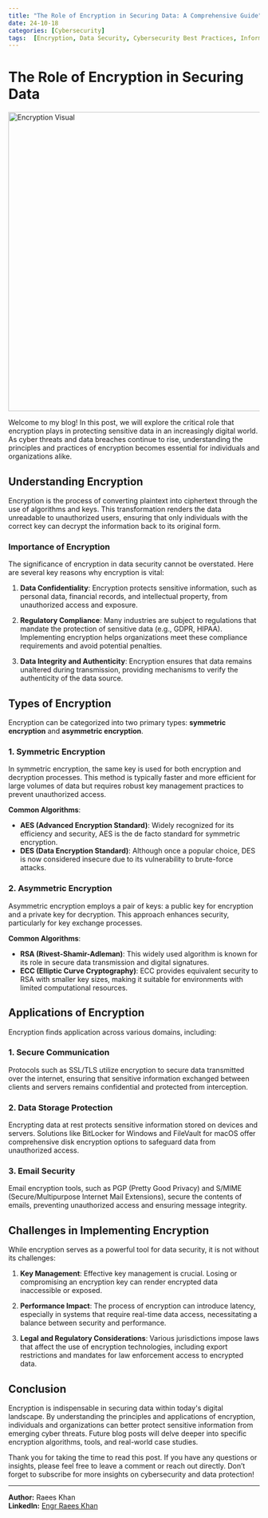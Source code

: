 ```yaml
---
title: "The Role of Encryption in Securing Data: A Comprehensive Guide"
date: 24-10-18 
categories: [Cybersecurity]  
tags:  [Encryption, Data Security, Cybersecurity Best Practices, Information Security]
---
```


# The Role of Encryption in Securing Data

<img src="https://static.endpointprotector.com/blog/2023/10/blog-DLP-Policy-101-From-Basics-to-Best-Practices-1110x365px-en-1.png" alt="Encryption Visual" width="1000" height="600"/>


Welcome to my blog! In this post, we will explore the critical role that encryption plays in protecting sensitive data in an increasingly digital world. As cyber threats and data breaches continue to rise, understanding the principles and practices of encryption becomes essential for individuals and organizations alike.

## Understanding Encryption

Encryption is the process of converting plaintext into ciphertext through the use of algorithms and keys. This transformation renders the data unreadable to unauthorized users, ensuring that only individuals with the correct key can decrypt the information back to its original form.

### Importance of Encryption

The significance of encryption in data security cannot be overstated. Here are several key reasons why encryption is vital:

1. **Data Confidentiality**: Encryption protects sensitive information, such as personal data, financial records, and intellectual property, from unauthorized access and exposure.

2. **Regulatory Compliance**: Many industries are subject to regulations that mandate the protection of sensitive data (e.g., GDPR, HIPAA). Implementing encryption helps organizations meet these compliance requirements and avoid potential penalties.

3. **Data Integrity and Authenticity**: Encryption ensures that data remains unaltered during transmission, providing mechanisms to verify the authenticity of the data source.

## Types of Encryption

Encryption can be categorized into two primary types: **symmetric encryption** and **asymmetric encryption**.

### 1. Symmetric Encryption

In symmetric encryption, the same key is used for both encryption and decryption processes. This method is typically faster and more efficient for large volumes of data but requires robust key management practices to prevent unauthorized access.

**Common Algorithms**:
- **AES (Advanced Encryption Standard)**: Widely recognized for its efficiency and security, AES is the de facto standard for symmetric encryption.
- **DES (Data Encryption Standard)**: Although once a popular choice, DES is now considered insecure due to its vulnerability to brute-force attacks.

### 2. Asymmetric Encryption

Asymmetric encryption employs a pair of keys: a public key for encryption and a private key for decryption. This approach enhances security, particularly for key exchange processes.

**Common Algorithms**:
- **RSA (Rivest-Shamir-Adleman)**: This widely used algorithm is known for its role in secure data transmission and digital signatures.
- **ECC (Elliptic Curve Cryptography)**: ECC provides equivalent security to RSA with smaller key sizes, making it suitable for environments with limited computational resources.

## Applications of Encryption

Encryption finds application across various domains, including:

### 1. **Secure Communication**

Protocols such as SSL/TLS utilize encryption to secure data transmitted over the internet, ensuring that sensitive information exchanged between clients and servers remains confidential and protected from interception.

### 2. **Data Storage Protection**

Encrypting data at rest protects sensitive information stored on devices and servers. Solutions like BitLocker for Windows and FileVault for macOS offer comprehensive disk encryption options to safeguard data from unauthorized access.

### 3. **Email Security**

Email encryption tools, such as PGP (Pretty Good Privacy) and S/MIME (Secure/Multipurpose Internet Mail Extensions), secure the contents of emails, preventing unauthorized access and ensuring message integrity.

## Challenges in Implementing Encryption

While encryption serves as a powerful tool for data security, it is not without its challenges:

1. **Key Management**: Effective key management is crucial. Losing or compromising an encryption key can render encrypted data inaccessible or exposed.

2. **Performance Impact**: The process of encryption can introduce latency, especially in systems that require real-time data access, necessitating a balance between security and performance.

3. **Legal and Regulatory Considerations**: Various jurisdictions impose laws that affect the use of encryption technologies, including export restrictions and mandates for law enforcement access to encrypted data.

## Conclusion

Encryption is indispensable in securing data within today's digital landscape. By understanding the principles and applications of encryption, individuals and organizations can better protect sensitive information from emerging cyber threats. Future blog posts will delve deeper into specific encryption algorithms, tools, and real-world case studies.

Thank you for taking the time to read this post. If you have any questions or insights, please feel free to leave a comment or reach out directly. Don’t forget to subscribe for more insights on cybersecurity and data protection!

---

**Author:** Raees Khan  
**LinkedIn:** [Engr Raees Khan](https://www.linkedin.com/in/engr-raeeskhan/)  
